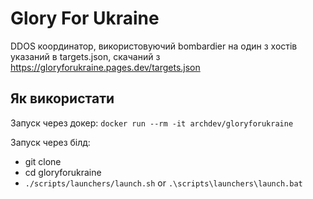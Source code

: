# Glory For Ukraine

DDOS координатор, використовуючий bombardier на один з хостів указаний в targets.json, скачаний з https://gloryforukraine.pages.dev/targets.json

## Як використати

Запуск через докер: `docker run --rm -it archdev/gloryforukraine`

Запуск через білд: 
- git clone
- cd gloryforukraine
- `./scripts/launchers/launch.sh` or `.\scripts\launchers\launch.bat`

